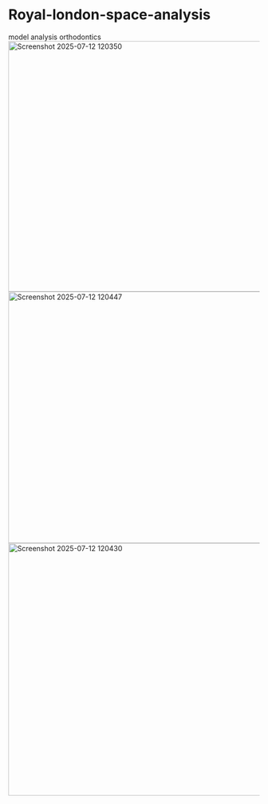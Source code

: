 # Royal-london-space-analysis
model analysis orthodontics
<img width="959" height="501" alt="Screenshot 2025-07-12 120350" src="https://github.com/user-attachments/assets/74d42ed7-bf5d-4d3c-bfbd-592512f5f162" />
<img width="959" height="503" alt="Screenshot 2025-07-12 120447" src="https://github.com/user-attachments/assets/02c2dec4-a524-47dc-a692-a3086d249646" />
<img width="956" height="505" alt="Screenshot 2025-07-12 120430" src="https://github.com/user-attachments/assets/c0e5eb2a-9ded-43ce-8a8c-338a5c22cc59" />
